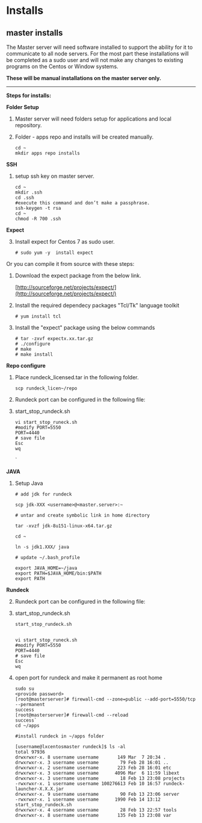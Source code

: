  # Installs

## **master installs**

The Master server will need software installed to support the ability for it to communicate to all node servers. For the most part these installations will be completed as a sudo user and will not make any changes to existing programs on the Centos or Window systems.
 
**These will be manual installations on the master server only.** 


----------


**Steps for installs:**

**Folder Setup**

 1. Master server will need folders setup for applications and local repository.
 2. Folder - apps repo and installs will be created manually.

		cd ~
		mkdir apps repo installs
 
**SSH**

 1. setup ssh key on master server.


		cd ~
		mkdir .ssh
		cd .ssh
		#execute this command and don’t make a passphrase.
		ssh-keygen -t rsa
		cd ~
		chmod -R 700 .ssh

		

**Expect**


 3. Install expect for Centos 7 as sudo user.
 
     
		# sudo yum -y  install expect

     
Or you can compile it from source with these steps:

1) Download the expect package from the below link.

	[http://sourceforge.net/projects/expect/](http://sourceforge.net/projects/expect/)
2) Install the required dependecy packages "Tcl/Tk" language toolkit


       # yum install tcl

3) Install the "expect" package using the below commands
  

       # tar -zxvf expectx.xx.tar.gz
       # ./configure
       # make
       # make install
**Repo configure**

 1. Place rundeck_licensed.tar in the following folder.

		scp rundeck_licen~/repo

 2.  Rundeck port can be configured in the following file:
 3. start_stop_rundeck.sh

		
		vi start_stop_runeck.sh
		#modify PORT=5550
		PORT=4440 
		# save file 
		Esc
		wq
	`

**JAVA**

 1. Setup Java

    	# add jdk for rundeck

		scp jdk-XXX <username>@<master.server>:~

		# untar and create symbolic link in home directory

		tar -xvzf jdk-8u151-linux-x64.tar.gz

		cd ~

		ln -s jdk1.XXX/ java

		# update ~/.bash_profile

		export JAVA_HOME=~/java
		export PATH=$JAVA_HOME/bin:$PATH
		export PATH

**Rundeck**

 2. Rundeck port can be configured in the following file:
 3. start_stop_rundeck.sh

		start_stop_rundeck.sh

	
		vi start_stop_runeck.sh
		#modify PORT=5550
		PORT=4440 
		# save file 
		Esc
		wq
	

 1. open port for rundeck and make it permanent as root home

	
		sudo su
		<provide password>
		[root@masterserver]# firewall-cmd --zone=public --add-port=5550/tcp --permanent
		success
		[root@masterserver]# firewall-cmd --reload
		success`
		cd ~/apps

		#install rundeck in ~/apps folder

		[username@lxcentosmaster rundeck]$ ls -al
		total 97936
		drwxrwxr-x. 8 username username       149 Mar  7 20:34 .
		drwxrwxr-x. 3 username username        79 Feb 28 16:01 ..
		drwxrwxr-x. 2 username username       223 Feb 28 16:01 etc
		drwxrwxr-x. 3 username username      4096 Mar  6 11:59 libext
		drwxrwxr-x. 3 username username        18 Feb 13 23:08 projects
		-rwxrwxr-x. 1 username username 100276613 Feb 10 16:57 rundeck-launcher-X.X.X.jar
		drwxrwxr-x. 9 username username        90 Feb 13 23:06 server
		-rwxrwxr-x. 1 username username      1990 Feb 14 13:12 start_stop_rundeck.sh
		drwxrwxr-x. 4 username username        28 Feb 13 22:57 tools
		drwxrwxr-x. 8 username username       135 Feb 13 23:08 var
		

 

<!--stackedit_data:
eyJoaXN0b3J5IjpbLTE0MjgyODMxMDNdfQ==
-->